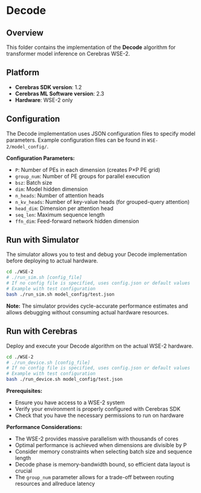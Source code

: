 # Decode

## Overview

This folder contains the implementation of the **Decode** algorithm for transformer model inference on Cerebras WSE-2.

## Platform

- **Cerebras SDK version**: 1.2
- **Cerebras ML Software version**: 2.3
- **Hardware**: WSE-2 only

## Configuration

The Decode implementation uses JSON configuration files to specify model parameters. Example configuration files can be found in `WSE-2/model_config/`.

**Configuration Parameters:**
- `P`: Number of PEs in each dimension (creates P×P PE grid)
- `group_num`: Number of PE groups for parallel execution
- `bsz`: Batch size
- `dim`: Model hidden dimension
- `n_heads`: Number of attention heads
- `n_kv_heads`: Number of key-value heads (for grouped-query attention)
- `head_dim`: Dimension per attention head
- `seq_len`: Maximum sequence length
- `ffn_dim`: Feed-forward network hidden dimension

## Run with Simulator

The simulator allows you to test and debug your Decode implementation before deploying to actual hardware.

```bash
cd ./WSE-2
# ./run_sim.sh [config_file]
# If no config file is specified, uses config.json or default values
# Example with test configuration
bash ./run_sim.sh model_config/test.json
```

**Note:** The simulator provides cycle-accurate performance estimates and allows debugging without consuming actual hardware resources.

## Run with Cerebras

Deploy and execute your Decode algorithm on the actual WSE-2 hardware.

```bash
cd ./WSE-2
# ./run_device.sh [config_file]
# If no config file is specified, uses config.json or default values
# Example with test configuration
bash ./run_device.sh model_config/test.json
```

**Prerequisites:**
- Ensure you have access to a WSE-2 system
- Verify your environment is properly configured with Cerebras SDK
- Check that you have the necessary permissions to run on hardware

**Performance Considerations:**
- The WSE-2 provides massive parallelism with thousands of cores
- Optimal performance is achieved when dimensions are divisible by P
- Consider memory constraints when selecting batch size and sequence length
- Decode phase is memory-bandwidth bound, so efficient data layout is crucial
- The `group_num` parameter allows for a trade-off between routing resources and allreduce latency
